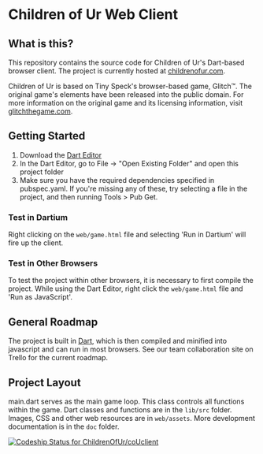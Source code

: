 # Children of Ur Web Client #

## What is this? ##
This repository contains the source code for Children of Ur's Dart-based browser client.
The project is currently hosted at <a href="http://childrenofur.com" target="_blank">childrenofur.com</a>.

Children of Ur is based on Tiny Speck's browser-based game, Glitch™. The original game's elements have been released into the public domain.
For more information on the original game and its licensing information, visit <a href="http://www.glitchthegame.com" target="_blank">glitchthegame.com</a>.

## Getting Started ##
1. Download the <a href="https://www.dartlang.org/">Dart Editor</a>
2. In the Dart Editor, go to File -> "Open Existing Folder" and open this project folder
3. Make sure you have the required dependencies specified in pubspec.yaml. If you're missing
any of these, try selecting a file in the project, and then running Tools > Pub Get.

### Test in Dartium ###
Right clicking on the `web/game.html` file and selecting 'Run in Dartium' will fire up the client.

### Test in Other Browsers ###
To test the project within other browsers, it is necessary to first compile the project.
While using the Dart Editor, right click the `web/game.html` file and 'Run as JavaScript'.

## General Roadmap ##
The project is built in <a href="https://www.dartlang.org" target="_blank">Dart</a>, 
which is then compiled and minified into javascript and can run in most browsers. See our team collaboration
site on Trello for the current roadmap.

## Project Layout ##
main.dart serves as the main game loop. This class controls all functions within the game. Dart classes and
functions are in the `lib/src` folder. Images, CSS and other web resources are in `web/assets`. More
development documentation is in the `doc` folder.

[ ![Codeship Status for ChildrenOfUr/coUclient](https://codeship.com/projects/7e85d760-15e5-0132-d849-622a88ccaa2e/status?branch=master)](https://codeship.com/projects/33763)

